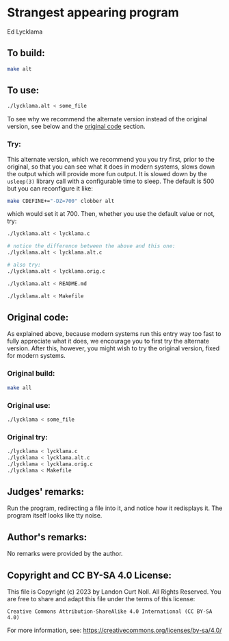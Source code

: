 # Strangest appearing program

Ed Lycklama


## To build:

```sh
make alt
```


## To use:

```sh
./lycklama.alt < some_file
```

To see why we recommend the alternate version instead of the original version,
see below and the [original code](#original-code) section.


### Try:

This alternate version, which we recommend you you try first, prior to the
original, so that you can see what it does in modern systems, slows down the
output which will provide more fun output. It is slowed down by the `usleep(3)`
library call with a configurable time to sleep. The default is 500 but you can
reconfigure it like:


```sh
make CDEFINE+="-DZ=700" clobber alt
```

which would set it at 700. Then, whether you use the default value or not, try:

```sh
./lycklama.alt < lycklama.c

# notice the difference between the above and this one:
./lycklama.alt < lycklama.alt.c

# also try:
./lycklama.alt < lycklama.orig.c

./lycklama.alt < README.md

./lycklama.alt < Makefile

```


## Original code:

As explained above, because modern systems run this entry way too fast to fully
appreciate what it does, we encourage you to first try the alternate version.
After this, however, you might wish to try the original version, fixed for
modern systems.


### Original build:

```sh
make all
```


### Original use:

```sh
./lycklama < some_file
```

### Original try:

```sh
./lycklama < lycklama.c
./lycklama < lycklama.alt.c
./lycklama < lycklama.orig.c
./lycklama < Makefile
```


## Judges' remarks:

Run the program, redirecting a file into it, and notice how it redisplays it.
The program itself looks like tty noise.


## Author's remarks:

No remarks were provided by the author.


## Copyright and CC BY-SA 4.0 License:

This file is Copyright (c) 2023 by Landon Curt Noll.  All Rights Reserved.
You are free to share and adapt this file under the terms of this license:

    Creative Commons Attribution-ShareAlike 4.0 International (CC BY-SA 4.0)

For more information, see: https://creativecommons.org/licenses/by-sa/4.0/

